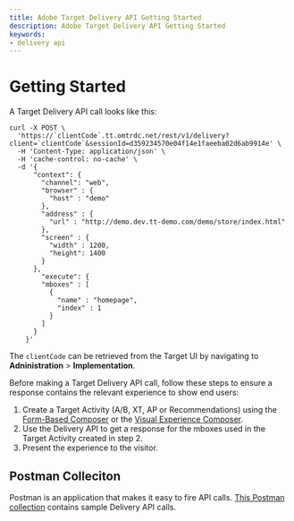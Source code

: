```yaml
---
title: Adobe Target Delivery API Getting Started
description: Adobe Target Delivery API Getting Started
keywords:
- delivery api
--- 
```


# Getting Started

A Target Delivery API call looks like this:

```
curl -X POST \
  'https://`clientCode`.tt.omtrdc.net/rest/v1/delivery?client=`clientCode`&sessionId=d359234570e04f14e1faeeba02d6ab9914e' \
  -H 'Content-Type: application/json' \
  -H 'cache-control: no-cache' \
  -d '{
      "context": {
        "channel": "web",
        "browser" : {
          "host" : "demo"
        },
        "address" : {
          "url" : "http://demo.dev.tt-demo.com/demo/store/index.html"
        },
        "screen" : {
          "width" : 1200,
          "height": 1400
        }
      },
        "execute": {
        "mboxes" : [
          {
            "name" : "homepage",
            "index" : 1
          }
        ]
      }
    }'
```

The `clientCode` can be retrieved from the Target UI by navigating to **Adninistration** > **Implementation**.

Before making a Target Delivery API call, follow these steps to ensure a response contains the relevant experience to show end users:

1. Create a Target Activity (A/B, XT, AP or Recommendations) using the [Form-Based Composer](https://experienceleague.adobe.com/docs/target/using/experiences/form-experience-composer.html?lang=en) or the [Visual Experience Composer](https://experienceleague.adobe.com/docs/target/using/experiences/vec/visual-experience-composer.html).
1. Use the Delivery API to get a response for the mboxes used in the Target Activity created in step 2.
1. Present the experience to the visitor.

## Postman Colleciton

Postman is an application that makes it easy to fire API calls. [This Postman collection](https://run.pstmn.io/button.svg) contains sample Delivery API calls. 
